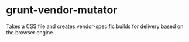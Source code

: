 grunt-vendor-mutator
====================

Takes a CSS file and creates vendor-specific builds for delivery based on the browser engine.
